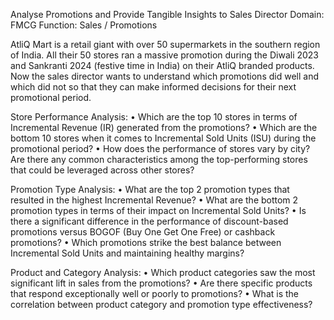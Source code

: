 Analyse Promotions and Provide Tangible Insights to Sales Director
Domain:  FMCG       Function: Sales / Promotions

AtliQ Mart is a retail giant with over 50 supermarkets in the southern region of India. All their 50 stores ran a massive promotion during the Diwali 2023 and Sankranti 2024 (festive time in India) on their AtliQ branded products. Now the sales director wants to understand which promotions did well and which did not so that they can make informed decisions for their next promotional period.  

Store Performance Analysis:
•	Which are the top 10 stores in terms of Incremental Revenue (IR) generated from the promotions?
•	Which are the bottom 10 stores when it comes to Incremental Sold Units (ISU) during the promotional period?
•	How does the performance of stores vary by city? Are there any common
characteristics among the top-performing stores that could be leveraged across other stores?

Promotion Type Analysis:
•	What are the top 2 promotion types that resulted in the highest Incremental Revenue?
•	What are the bottom 2 promotion types in terms of their impact on Incremental Sold Units?
•	Is there a significant difference in the performance of discount-based promotions versus BOGOF (Buy One Get One Free) or cashback promotions?
•	Which promotions strike the best balance between Incremental Sold Units and maintaining healthy margins?

Product and Category Analysis:
•	Which product categories saw the most significant lift in sales from the promotions?
•	Are there specific products that respond exceptionally well or poorly to promotions?
•	What is the correlation between product category and promotion type effectiveness?
